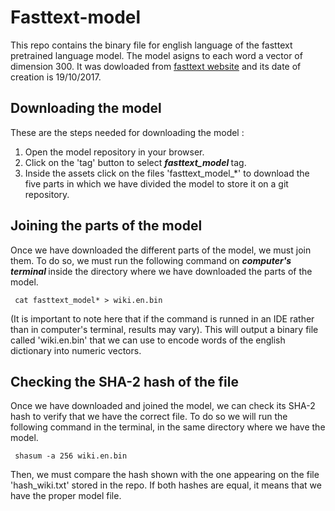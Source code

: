 # Fasttext-model

This repo contains the binary file for english language of the fasttext pretrained language model. The model asigns to each word a vector of dimension 300. It was dowloaded from [fasttext website](https://fasttext.cc/docs/en/pretrained-vectors.html) and its date of creation is 19/10/2017. 

## Downloading the model

These are the steps needed for downloading the model : 

<ol>
    <li> Open the model repository in your browser. </li>
    <li> Click on the 'tag' button to select <em><strong> fasttext_model </strong></em> tag. </li>
    <li> Inside the assets click on the files 'fasttext_model_*' to download the five parts in which we have divided the model to store it on a git repository. </li> 
</ol>

## Joining the parts of the model 

Once we have downloaded the different parts of the model, we must join them. To do so, we must run the following command on <em><strong> computer's terminal </strong></em> inside the directory where we have downloaded the parts of the model. 

<pre><code> cat fasttext_model* > wiki.en.bin </pre></code> 

(It is important to note here that if the command is runned in an IDE rather than in computer's terminal, results may vary). This will output a binary file called 'wiki.en.bin' that we can use to encode words of the english dictionary into numeric vectors. 

## Checking the SHA-2 hash of the file

Once we have downloaded and joined the model, we can check its SHA-2 hash to verify that we have the correct file. To do so we will run the following command in the terminal, in the same directory where we have the model. 

<pre><code> shasum -a 256 wiki.en.bin </pre></code>

Then, we must compare the hash shown with the one appearing on the file 'hash_wiki.txt' stored in the repo. If both hashes are equal, it means that we have the proper model file. 
